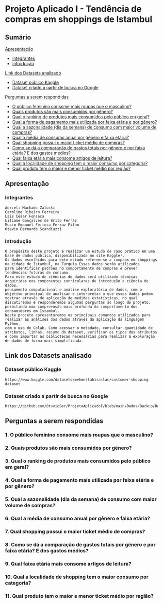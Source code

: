 # Projeto Aplicado I - Tendência de compras em shoppings de Istambul
## Sumário
[Apresentação](https://github.com/OtavioBer/ProjetoAplicadoI#apresenta%C3%A7%C3%A3o)
- [Integrantes](https://github.com/OtavioBer/ProjetoAplicadoI#integrantes)
- [Introdução](https://github.com/OtavioBer/ProjetoAplicadoI#introdu%C3%A7%C3%A3o)

[Link dos Datasets analisado](https://github.com/OtavioBer/ProjetoAplicadoI#link-dos-datasets-analisado)
- [Dataset público Kaggle](https://github.com/OtavioBer/ProjetoAplicadoI#dataset-p%C3%BAblico-kaggle)
- [Dataset criado a partir de busca no Google](https://github.com/OtavioBer/ProjetoAplicadoI#dataset-criado-a-partir-de-busca-no-google)

[Perguntas a serem respondidas](https://github.com/OtavioBer/ProjetoAplicadoI#perguntas-a-serem-respondidas)
- [O público feminino consome mais roupas que o masculino?](https://github.com/OtavioBer/ProjetoAplicadoI#1-o-p%C3%BAblico-feminino-consome-mais-roupas-que-o-masculino)
- [Quais produtos são mais consumidos por gênero?](https://github.com/OtavioBer/ProjetoAplicadoI#2-quais-produtos-s%C3%A3o-mais-consumidos-por-g%C3%AAnero)
- [Qual o ranking de produtos mais consumidos pelo público em geral?](https://github.com/OtavioBer/ProjetoAplicadoI#3-qual-o-ranking-de-produtos-mais-consumidos-pelo-p%C3%BAblico-em-geral)
- [Qual a forma de pagamento mais utilizada por faixa etária e por gênero?](https://github.com/OtavioBer/ProjetoAplicadoI#4-qual-a-forma-de-pagamento-mais-utilizada-por-faixa-et%C3%A1ria-e-por-g%C3%AAnero)
- [Qual a sazonalidade (dia da semana) de consumo com maior volume de compras?](https://github.com/OtavioBer/ProjetoAplicadoI#5-qual-a-sazonalidade-dia-da-semana-de-consumo-com-maior-volume-de-compras)
- [Qual a média de consumo anual por gênero e faixa etária?](https://github.com/OtavioBer/ProjetoAplicadoI#6-qual-a-m%C3%A9dia-de-consumo-anual-por-g%C3%AAnero-e-faixa-et%C3%A1ria)
- [Qual shopping possui o maior ticket médio de compras?](https://github.com/OtavioBer/ProjetoAplicadoI#7-qual-shopping-possui-o-maior-ticket-m%C3%A9dio-de-compras)
- [Como se dá a comparação de gastos totais por gênero e por faixa etária? E dos gastos médios?](https://github.com/OtavioBer/ProjetoAplicadoI#8-como-se-d%C3%A1-a-compara%C3%A7%C3%A3o-de-gastos-totais-por-g%C3%AAnero-e-por-faixa-et%C3%A1ria-e-dos-gastos-m%C3%A9dios)
- [Qual faixa etária mais consome artigos de leitura?](https://github.com/OtavioBer/ProjetoAplicadoI#9-qual-faixa-et%C3%A1ria-mais-consome-artigos-de-leitura)
- [Qual a localidade de shopping tem o maior consumo por categoria?](https://github.com/OtavioBer/ProjetoAplicadoI#10-qual-a-localidade-de-shopping-tem-o-maior-consumo-por-categoria)
- [Qual produto tem o maior e menor ticket médio por região?](https://github.com/OtavioBer/ProjetoAplicadoI#11-qual-produto-tem-o-maior-e-menor-ticket-m%C3%A9dio-por-regi%C3%A3o)

## Apresentação
### Integrantes
	Adrieli Machado Zaluski
	Caroline Ribeiro Ferreira 
	Lais César Fonseca 
	Liliane Gonçalves de Brito Ferraz 
	Mucio Emanuel Feitosa Ferraz Filho
	Otavio Bernardo Scandiuzzi


### Introdução

	O propósito deste projeto é realizar um estudo de caso prático em uma base de dados pública, disponibilizada no site Kaggle¹. 
	Os dados escolhidos para este estudo referem-se a compras em shoppings na cidade de Istambul, na Turquia.Esses dados serão utilizados
	para identificar padrões no comportamento de compras e prever tendências futuras de consumo. 
	Para este estudo de ciências de dados será utilizado técnicas adquiridas nos componentes curriculares de introdução a ciência de dados,
	pensamento computacional e análise exploratória de dados, com o objetivo principal de analisar e interpretar o que esses dados podem 
	mostrar através de aplicação de medidas estatísticas, no qual discutiremos e responderemos algumas perguntas ao longo do projeto, 
	permitindo uma compreensão mais profunda do comportamento dos consumidores em Istambul.
	Neste projeto apresentaremos os principais comandos utilizados para realizar as análises dos dados através da aplicação da linguagem Python,
	com o uso do Colab. Como acessar o metadado, consultar quantidade de atributos, linhas, resumo do dataset, verificar os tipos dos atributos
	e como importar as bibliotecas necessárias para realizar a exploração de dados de forma mais simplificada.


## Link dos Datasets analisado
### Dataset público Kaggle 
	https://www.kaggle.com/datasets/mehmettahiraslan/customer-shopping-dataset
  
### Dataset criado a partir de busca no Google
	https://github.com/OtavioBer/ProjetoAplicadoI/blob/main/Dados/Backup/Base_Google_Endere%C3%A7o_Shoppings_Istambul.xlsx


## Perguntas a serem respondidas
### 1. O público feminino consome mais roupas que o masculino?
### 2. Quais produtos são mais consumidos por gênero?
### 3. Qual o ranking de produtos mais consumidos pelo público em geral?
### 4. Qual a forma de pagamento mais utilizada por faixa etária e por gênero?
### 5. Qual a sazonalidade (dia da semana) de consumo com maior volume de compras?
### 6. Qual a média de consumo anual por gênero e faixa etária?
### 7. Qual shopping possui o maior ticket médio de compras?
### 8. Como se dá a comparação de gastos totais por gênero e por faixa etária? E dos gastos médios?
### 9. Qual faixa etária mais consome artigos de leitura?
### 10. Qual a localidade de shopping tem o maior consumo por categoria?
### 11. Qual produto tem o maior e menor ticket médio por região?
